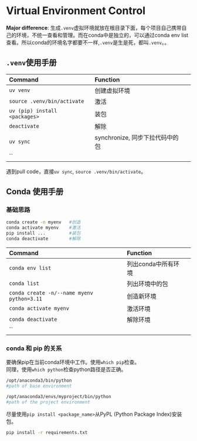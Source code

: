 # Virtual Environment Control
**Major difference**: 生成`.venv`虚拟环境就放在根目录下面，每个项目自己携带自己的环境，不统一查看和管理。而在conda中是独立的，可以通过conda env list 查看。所以conda的环境名字都要不一样,`.venv`是生是死，都叫`.venv`。。

## `.venv`使用手册
|Command |Function ||
|:------|:------|------|   
|`uv venv` | 创建虚拟环境 ||
|`source .venv/bin/activate` |激活 ||
|`uv (pip) install <packages>`|装包 ||
|`deactivate`| 解除||
|`uv sync`|synchronize, 同步下拉代码中的包||
|``|||

遇到pull code，直接`uv sync`, `source .venv/bin/activate`。









## Conda 使用手册

### 基础思路
```bash
conda create -n myenv   #创造
conda activate myenv    #激活
pip install ...         #装包
conda deactivate        #解除
```


|Command |Function ||
|:------|:------|------|   
|`conda env list` | 列出conda中所有环境 ||
|`conda list` | 列出环境中的包 ||
|`conda create -n/--name myenv python=3.11`| 创造新环境||
|`conda activate myenv`| 激活环境||
|`conda deactivate`| 解除环境||
|``|||


### conda 和 pip 的关系

要确保pip在当前conda环境中工作。使用`which pip`检查。  
同理，使用`which python`检查python路径是否正确。  

```bash 
/opt/anaconda3/bin/python
#path of base environment

/opt/anaconda3/envs/myproject/bin/python
#path of the project environment
```

尽量使用`pip install <package_name>`从PyPL (Python Package Index)安装包。

```bash
pip install -r requirements.txt
```

